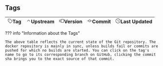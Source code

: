## Tags

<table id= "tags-table">
  <thead>
    <th style="white-space:nowrap;"><span class="twemoji"><svg xmlns="http://www.w3.org/2000/svg" xmlns:xlink="http://www.w3.org/1999/xlink" aria-hidden="true" focusable="false" width="1em" height="1em" style="-ms-transform: rotate(360deg); -webkit-transform: rotate(360deg); transform: rotate(360deg);" preserveAspectRatio="xMidYMid meet" viewBox="0 0 16 16"><path fill-rule="evenodd" d="M2.5 7.775V2.75a.25.25 0 0 1 .25-.25h5.025a.25.25 0 0 1 .177.073l6.25 6.25a.25.25 0 0 1 0 .354l-5.025 5.025a.25.25 0 0 1-.354 0l-6.25-6.25a.25.25 0 0 1-.073-.177zm-1.5 0V2.75C1 1.784 1.784 1 2.75 1h5.025c.464 0 .91.184 1.238.513l6.25 6.25a1.75 1.75 0 0 1 0 2.474l-5.026 5.026a1.75 1.75 0 0 1-2.474 0l-6.25-6.25A1.75 1.75 0 0 1 1 7.775zM6 5a1 1 0 1 0 0 2a1 1 0 0 0 0-2z" fill="#626262"/></svg></span>Tag</th>
    <th style="white-space:nowrap;"><span class="twemoji"><svg xmlns="http://www.w3.org/2000/svg" xmlns:xlink="http://www.w3.org/1999/xlink" aria-hidden="true" focusable="false" width="1em" height="1em" style="-ms-transform: rotate(360deg); -webkit-transform: rotate(360deg); transform: rotate(360deg);" preserveAspectRatio="xMidYMid meet" viewBox="0 0 16 16"><path fill-rule="evenodd" d="M3.22 9.78a.75.75 0 0 1 0-1.06l4.25-4.25a.75.75 0 0 1 1.06 0l4.25 4.25a.75.75 0 0 1-1.06 1.06L8 6.06L4.28 9.78a.75.75 0 0 1-1.06 0z" fill="#626262"/></svg></span>Upstream</th>
    <th style="white-space:nowrap;"><span class="twemoji"><svg xmlns="http://www.w3.org/2000/svg" xmlns:xlink="http://www.w3.org/1999/xlink" aria-hidden="true" focusable="false" width="1em" height="1em" style="-ms-transform: rotate(360deg); -webkit-transform: rotate(360deg); transform: rotate(360deg);" preserveAspectRatio="xMidYMid meet" viewBox="0 0 16 16"><path fill-rule="evenodd" d="M7.75 14A1.75 1.75 0 0 1 6 12.25v-8.5C6 2.784 6.784 2 7.75 2h6.5c.966 0 1.75.784 1.75 1.75v8.5A1.75 1.75 0 0 1 14.25 14h-6.5zm-.25-1.75c0 .138.112.25.25.25h6.5a.25.25 0 0 0 .25-.25v-8.5a.25.25 0 0 0-.25-.25h-6.5a.25.25 0 0 0-.25.25v8.5zM4.9 3.508a.75.75 0 0 1-.274 1.025a.25.25 0 0 0-.126.217v6.5a.25.25 0 0 0 .126.217a.75.75 0 0 1-.752 1.298A1.75 1.75 0 0 1 3 11.25v-6.5c0-.649.353-1.214.874-1.516a.75.75 0 0 1 1.025.274zM1.625 5.533a.75.75 0 1 0-.752-1.299A1.75 1.75 0 0 0 0 5.75v4.5c0 .649.353 1.214.874 1.515a.75.75 0 1 0 .752-1.298a.25.25 0 0 1-.126-.217v-4.5a.25.25 0 0 1 .126-.217z" fill="#626262"/></svg></span>Version</th>
    <th style="white-space:nowrap;"><span class="twemoji"><svg xmlns="http://www.w3.org/2000/svg" xmlns:xlink="http://www.w3.org/1999/xlink" aria-hidden="true" focusable="false" width="1em" height="1em" style="-ms-transform: rotate(360deg); -webkit-transform: rotate(360deg); transform: rotate(360deg);" preserveAspectRatio="xMidYMid meet" viewBox="0 0 16 16"><path fill-rule="evenodd" d="M10.5 7.75a2.5 2.5 0 1 1-5 0a2.5 2.5 0 0 1 5 0zm1.43.75a4.002 4.002 0 0 1-7.86 0H.75a.75.75 0 1 1 0-1.5h3.32a4.001 4.001 0 0 1 7.86 0h3.32a.75.75 0 1 1 0 1.5h-3.32z" fill="#626262"/></svg></span>Commit</th>
    <th style="white-space:nowrap;"><span class="twemoji"><svg xmlns="http://www.w3.org/2000/svg" xmlns:xlink="http://www.w3.org/1999/xlink" aria-hidden="true" focusable="false" width="1em" height="1em" style="-ms-transform: rotate(360deg); -webkit-transform: rotate(360deg); transform: rotate(360deg);" preserveAspectRatio="xMidYMid meet" viewBox="0 0 16 16"><path fill-rule="evenodd" d="M1.5 8a6.5 6.5 0 1 1 13 0a6.5 6.5 0 0 1-13 0zM8 0a8 8 0 1 0 0 16A8 8 0 0 0 8 0zm.5 4.75a.75.75 0 0 0-1.5 0v3.5a.75.75 0 0 0 .471.696l2.5 1a.75.75 0 0 0 .557-1.392L8.5 7.742V4.75z" fill="#626262"/></svg></span>Last Updated</th>
  </thead>
  <tbody>
  </tbody>
</table>

??? info "Information about the Tags"

    The above table reflects the current state of the Git repository. The docker repository is mainly in sync, unless builds fail or commits are pushed for which no builds are started. You can click on the tag's name to go to its corresponding branch on GitHub, clicking the commit sha brings you to the exact source of that commit.

<script type="text/javascript" src="https://ajax.googleapis.com/ajax/libs/jquery/3.5.1/jquery.min.js"></script>
<script type="text/javascript" src="/javascripts/loadJSON.js"></script>
